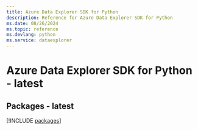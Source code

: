```yaml
---
title: Azure Data Explorer SDK for Python
description: Reference for Azure Data Explorer SDK for Python
ms.date: 08/26/2024
ms.topic: reference
ms.devlang: python
ms.service: dataexplorer
---
```

# Azure Data Explorer SDK for Python - latest
## Packages - latest
[!INCLUDE [packages](data-explorer-index.md)]